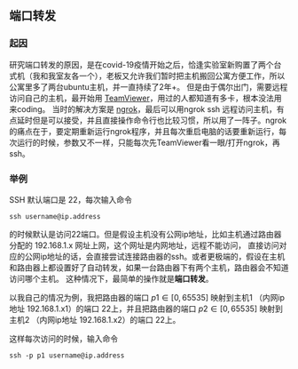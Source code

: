 ## 端口转发
### 起因
研究端口转发的原因，是在covid-19疫情开始之后，恰逢实验室新购置了两个台式机（我和我室友各一个），老板又允许我们暂时把主机搬回公寓方便工作，所以公寓里多了两台ubuntu主机，并一直持续了2年+。
但是由于偶尔出门，需要远程访问自己的主机，最开始用 [TeamViewer](https://www.teamviewer.com/en-us/)，用过的人都知道有多卡，根本没法用来coding。
当时的解决方案是 [ngrok](https://ngrok.com)，最后可以用ngrok ssh 远程访问主机，有点延时但是可以接受，并且直接操作命令行也比较习惯，所以用了一阵子。ngrok的痛点在于，要定期重新运行ngrok程序，并且每次重启电脑的话要重新运行，每次运行的时候，参数又不一样，只能每次先TeamViewer看一眼/打开ngrok，再ssh。

### 举例
SSH 默认端口是 22，每次输入命令 
```
ssh username@ip.address
```
的时候默认是访问22端口。但是假设主机没有公网ip地址，比如主机通过路由器分配的 192.168.1.x 网址上网，这个网址是内网地址，远程不能访问，
直接访问对应的公网ip地址的话，会直接尝试连接路由器的ssh。或者更极端的，假设在主机和路由器上都设置好了自动转发，如果一台路由器下有两个主机，路由器会不知道访问哪个主机。
这种情况下，最简单的操作就是**端口转发**。

以我自己的情况为例，我把路由器的端口 $p1 \in [0, 65535]$ 
映射到主机1 （内网ip地址 192.168.1.x1）的端口 22上，并且把路由器的端口 $p2 \in [0, 65535]$ 
映射到主机2 （内网ip地址 192.168.1.x2）的端口 22上。

这样每次访问的时候，输入命令
```
ssh -p p1 username@ip.address
```
